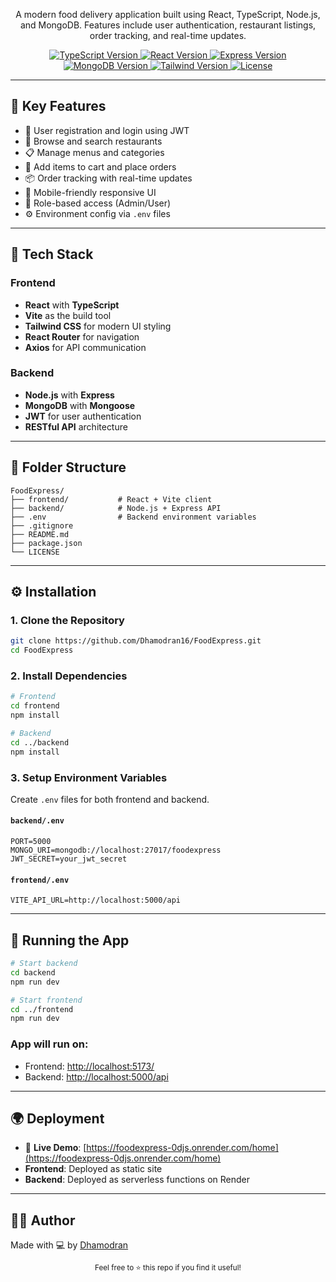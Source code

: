 

<p align="center">
  A modern food delivery application built using React, TypeScript, Node.js, and MongoDB. Features include user authentication, restaurant listings, order tracking, and real-time updates.
</p>

<p align="center">
  <a href="https://www.typescriptlang.org/">
    <img src="https://img.shields.io/badge/TypeScript-4.x-blue.svg?style=flat-square" alt="TypeScript Version">
  </a>
  <a href="https://reactjs.org/">
    <img src="https://img.shields.io/badge/React-18.x-blue.svg?style=flat-square" alt="React Version">
  </a>
  <a href="https://expressjs.com/">
    <img src="https://img.shields.io/badge/Express-4.x-black.svg?style=flat-square" alt="Express Version">
  </a>
  <a href="https://www.mongodb.com/">
    <img src="https://img.shields.io/badge/MongoDB-6.x-green.svg?style=flat-square" alt="MongoDB Version">
  </a>
  <a href="https://tailwindcss.com/">
    <img src="https://img.shields.io/badge/TailwindCSS-3.x-cyan.svg?style=flat-square" alt="Tailwind Version">
  </a>
  <a href="https://github.com/Dhamodran16/FoodExpress/blob/main/LICENSE">
    <img src="https://img.shields.io/github/license/Dhamodran16/FoodExpress?style=flat-square" alt="License">
  </a>
</p>

---

## 🚀 Key Features

* 🔐 User registration and login using JWT
* 🏪 Browse and search restaurants
* 📋 Manage menus and categories
* 🛒 Add items to cart and place orders
* 📦 Order tracking with real-time updates
* 📱 Mobile-friendly responsive UI
* 👤 Role-based access (Admin/User)
* ⚙️ Environment config via `.env` files

---

## 🧱 Tech Stack

### Frontend

* **React** with **TypeScript**
* **Vite** as the build tool
* **Tailwind CSS** for modern UI styling
* **React Router** for navigation
* **Axios** for API communication

### Backend

* **Node.js** with **Express**
* **MongoDB** with **Mongoose**
* **JWT** for user authentication
* **RESTful API** architecture

---

## 📁 Folder Structure

```
FoodExpress/
├── frontend/           # React + Vite client
├── backend/            # Node.js + Express API
├── .env                # Backend environment variables
├── .gitignore
├── README.md
├── package.json
└── LICENSE
```

---

## ⚙️ Installation

### 1. Clone the Repository

```bash
git clone https://github.com/Dhamodran16/FoodExpress.git
cd FoodExpress
```

### 2. Install Dependencies

```bash
# Frontend
cd frontend
npm install

# Backend
cd ../backend
npm install
```

### 3. Setup Environment Variables

Create `.env` files for both frontend and backend.

#### `backend/.env`

```env
PORT=5000
MONGO_URI=mongodb://localhost:27017/foodexpress
JWT_SECRET=your_jwt_secret
```

#### `frontend/.env`

```env
VITE_API_URL=http://localhost:5000/api
```

---

## 🧲 Running the App

```bash
# Start backend
cd backend
npm run dev

# Start frontend
cd ../frontend
npm run dev
```

### App will run on:

* Frontend: [http://localhost:5173/](http://localhost:5173/)
* Backend: [http://localhost:5000/api](http://localhost:5000/api)

---

## 🌍 Deployment

* 🔗 **Live Demo**: [https://foodexpress-0djs.onrender.com/home](https://foodexpress-0djs.onrender.com/home)
* **Frontend**: Deployed as static site
* **Backend**: Deployed as serverless functions on Render

---

## 👨‍💼 Author

Made with 💻 by [Dhamodran](https://github.com/Dhamodran16)

<p align="center">
  <sub>Feel free to ⭐ this repo if you find it useful!</sub>
</p>
